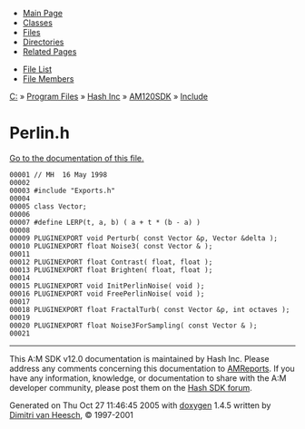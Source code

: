 <div class="tabs">

- [Main Page](index.md)
- [Classes](annotated.md)
- <span id="current">[Files](files.md)</span>
- [Directories](dirs.md)
- [Related Pages](pages.md)

</div>

<div class="tabs">

- [File List](files.md)
- [File Members](globals.md)

</div>

<div class="nav">

<a href="dir_C_3A_2F.md" class="el">C:</a> » <a href="dir_C_3A_2FProgram_20Files_2F.md" class="el">Program Files</a> » <a href="dir_C_3A_2FProgram_20Files_2FHash_20Inc_2F.md" class="el">Hash Inc</a> » <a href="dir_C_3A_2FProgram_20Files_2FHash_20Inc_2FAM120SDK_2F.md" class="el">AM120SDK</a> » <a href="dir_C_3A_2FProgram_20Files_2FHash_20Inc_2FAM120SDK_2FInclude_2F.md" class="el">Include</a>

</div>

# Perlin.h

[Go to the documentation of this file.](Perlin_8h.md)

<div class="fragment">

``` fragment
00001 // MH  16 May 1998
00002 
00003 #include "Exports.h"
00004 
00005 class Vector;
00006 
00007 #define LERP(t, a, b) ( a + t * (b - a) )
00008 
00009 PLUGINEXPORT void Perturb( const Vector &p, Vector &delta );
00010 PLUGINEXPORT float Noise3( const Vector & );
00011 
00012 PLUGINEXPORT float Contrast( float, float );
00013 PLUGINEXPORT float Brighten( float, float );
00014 
00015 PLUGINEXPORT void InitPerlinNoise( void );
00016 PLUGINEXPORT void FreePerlinNoise( void );
00017 
00018 PLUGINEXPORT float FractalTurb( const Vector &p, int octaves );
00019 
00020 PLUGINEXPORT float Noise3ForSampling( const Vector & );
00021 
```

</div>

------------------------------------------------------------------------

<span class="small">This A:M SDK v12.0 documentation is maintained by Hash Inc. Please address any comments concerning this documentation to [AMReports](http://www.hash.com/reports). If you have any information, knowledge, or documentation to share with the A:M developer community, please post them on the [Hash SDK forum](http://www.hash.com/forums/index.php?showforum=11).</span>

Generated on Thu Oct 27 11:46:45 2005 with [<span class="image placeholder" original-image-src="doxygen.png" original-image-title="" height="45" width="100" align="middle" border="0">doxygen</span>](http://www.doxygen.org/index.html) 1.4.5 written by [Dimitri van Heesch](mailto:dimitri@stack.nl), © 1997-2001
